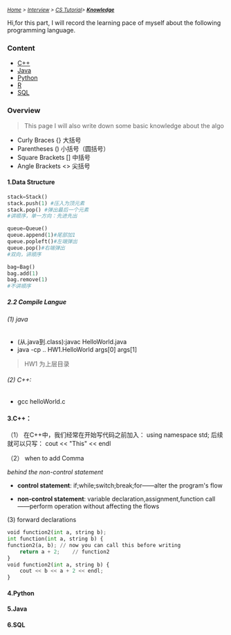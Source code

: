 
*<small>[Home](/About/index.html) > [Interview](/tags/Interview/index.html) > [CS Tutorial](/2023/09/11/Interview/CS-Tutorial/CS-Tutorial/index.html)> **[Knowledge](/2023/09/11/Interview/CS-Tutorial/Knowledge/Overview/index.html) </small>***



Hi,for this part, I will record the learning pace of myself about the following programming language.

### Content

- [C++](/2023/09/11/Interview/CS-Tutorial/Knowledge/C++/C++/index.html)
- [Java](/2023/09/11/Interview/CS-Tutorial/Knowledge/Java/Java/index.html)
- [Python](/2023/09/11/Interview/CS-Tutorial/Knowledge/Python/Python/index.html)
- [R](/2023/09/11/Interview/CS-Tutorial/Knowledge/R/R/index.html)
- [SQL](/2023/09/11/Interview/CS-Tutorial/Knowledge/SQL/SQL/index.html)


### Overview

> This page I will also write down some basic knowledge about the algo

- Curly Braces	{}	大括号
- Parentheses	()	小括号（圆括号）
- Square Brackets	[]	中括号
- Angle Brackets  <> 尖括号

#### 1.Data Structure

```Python
stack=Stack()
stack.push(1) #压入为顶元素
stack.pop() #弹出最后一个元素
#讲顺序，单一方向：先进先出

queue=Queue()
queue.append(1)#尾部加1
queue.popleft()#左端弹出
queue.pop()#右端弹出
#双向，讲顺序

bag=Bag()
bag.add(1)
bag.remove(1)
#不讲顺序
```

##### 2.2 Compile Langue

###### (1) java

- (从.java到.class):javac HelloWorld.java
- java -cp .. HW1.HelloWorld args[0] args[1] 
> HW1 为上层目录

###### (2) C++:  
- gcc helloWorld.c


#### 3.C++：

（1） 在C++中，我们经常在开始写代码之前加入：
using namespace std;
后续就可以只写：
cout << "This" << endl

（2） when to add Comma

*behind the non-control statement*

- **control statement**: if;while;switch;break;for——alter the program's flow

- **non-control statement**: variable declaration,assignment,function call——perform operation without affecting the flows

(3) forward declarations

```Python
void function2(int a, string b);
int function(int a, string b) {
function2(a, b); // now you can call this before writing
	return a + 2;    // function2
}
void function2(int a, string b) {
	cout << b << a + 2 << endl;
}
```




#### 4.Python


#### 5.Java



#### 6.SQL